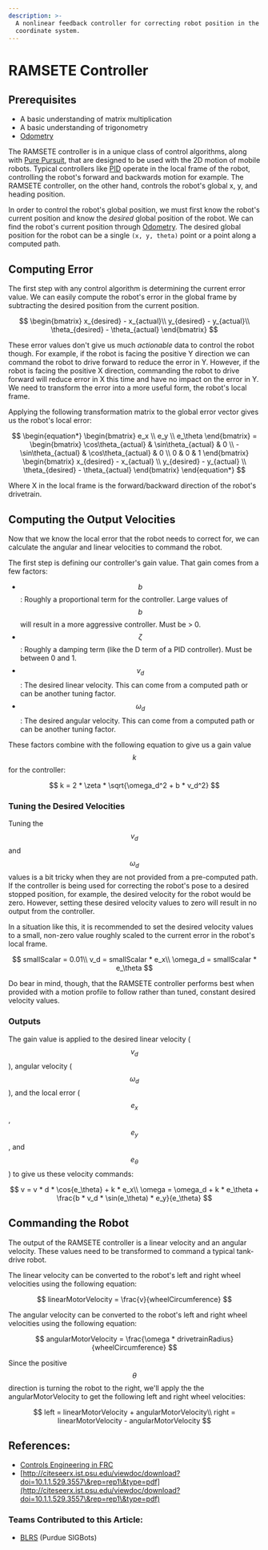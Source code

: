 ```yaml
---
description: >-
  A nonlinear feedback controller for correcting robot position in the global
  coordinate system.
---
```


# RAMSETE Controller

## Prerequisites

* A basic understanding of matrix multiplication
* A basic understanding of trigonometry
* [Odometry](../odometry.md)

The RAMSETE controller is in a unique class of control algorithms, along with [Pure Pursuit](basic-pure-pursuit.md), that are designed to be used with the 2D motion of mobile robots. Typical controllers like [PID](pid-controller.md) operate in the local frame of the robot, controlling the robot's forward and backwards motion for example. The RAMSETE controller, on the other hand, controls the robot's global x, y, and heading position.

In order to control the robot's global position, we must first know the robot's current position and know the _desired_ global position of the robot. We can find the robot's current position through [Odometry](../odometry.md). The desired global position for the robot can be a single `(x, y, theta)` point or a point along a computed path.

## Computing Error

The first step with any control algorithm is determining the current error value. We can easily compute the robot's error in the global frame by subtracting the desired position from the current position.

$$
\begin{bmatrix} x_{desired} - x_{actual}\\ y_{desired} - y_{actual}\\ \theta_{desired} - \theta_{actual} \end{bmatrix}
$$

These error values don't give us much _actionable_ data to control the robot though. For example, if the robot is facing the positive Y direction we can command the robot to drive forward to reduce the error in Y. However, if the robot is facing the positive X direction, commanding the robot to drive forward will reduce error in X this time and have no impact on the error in Y. We need to transform the error into a more useful form, the robot's local frame.

Applying the following transformation matrix to the global error vector gives us the robot's local error:

$$
\begin{equation*} \begin{bmatrix} e_x \\ e_y \\ e_\theta \end{bmatrix} = \begin{bmatrix} \cos\theta_{actual} & \sin\theta_{actual} & 0 \\ -\sin\theta_{actual} & \cos\theta_{actual} & 0 \\ 0 & 0 & 1 \end{bmatrix} \begin{bmatrix} x_{desired} - x_{actual} \\ y_{desired} - y_{actual} \\ \theta_{desired} - \theta_{actual} \end{bmatrix} \end{equation*}
$$

Where X in the local frame is the forward/backward direction of the robot's drivetrain.

## Computing the Output Velocities

Now that we know the local error that the robot needs to correct for, we can calculate the angular and linear velocities to command the robot.

The first step is defining our controller's gain value. That gain comes from a few factors:

* $$b$$: Roughly a proportional term for the controller. Large values of $$b$$ will result in a more aggressive controller. Must be > 0.
* $$\zeta$$: Roughly a damping term (like the D term of a PID controller). Must be between 0 and 1.
* $$v_d$$: The desired linear velocity. This can come from a computed path or can be another tuning factor.
* $$\omega_d$$: The desired angular velocity. This can come from a computed path or can be another tuning factor.

These factors combine with the following equation to give us a gain value $$k$$ for the controller:

$$
k = 2 * \zeta * \sqrt{\omega_d^2 + b * v_d^2}
$$

### Tuning the Desired Velocities

Tuning the $$v_d$$ and $$\omega_d$$ values is a bit tricky when they are not provided from a pre-computed path. If the controller is being used for correcting the robot's pose to a desired stopped position, for example, the desired velocity for the robot would be zero. However, setting these desired velocity values to zero will result in no output from the controller.

In a situation like this, it is recommended to set the desired velocity values to a small, non-zero value roughly scaled to the current error in the robot's local frame.

$$
smallScalar = 0.01\\ v_d = smallScalar * e_x\\ \omega_d = smallScalar * e_\theta
$$

Do bear in mind, though, that the RAMSETE controller performs best when provided with a motion profile to follow rather than tuned, constant desired velocity values.

### Outputs

The gain value is applied to the desired linear velocity ($$v_d$$), angular velocity ($$\omega_d$$), and the local error ($$e_x$$, $$e_y$$, and $$e_\theta$$) to give us these velocity commands:

$$
v = v * d * \cos{e_\theta} + k * e_x\\ \omega = \omega_d + k * e_\theta + \frac{b * v_d * \sin(e_\theta) * e_y}{e_\theta}
$$

## Commanding the Robot

The output of the RAMSETE controller is a linear velocity and an angular velocity. These values need to be transformed to command a typical tank-drive robot.

The linear velocity can be converted to the robot's left and right wheel velocities using the following equation:

$$
linearMotorVelocity = \frac{v}{wheelCircumference}
$$

The angular velocity can be converted to the robot's left and right wheel velocities using the following equation:

$$
angularMotorVelocity = \frac{\omega * drivetrainRadius}{wheelCircumference}
$$

Since the positive $$\theta$$ direction is turning the robot to the right, we'll apply the the angularMotorVelocity to get the following left and right wheel velocities:

$$
left = linearMotorVelocity + angularMotorVelocity\\ right = linearMotorVelocity - angularMotorVelocity
$$

## References:

* [Controls Engineering in FRC](https://file.tavsys.net/control/controls-engineering-in-frc.pdf)
* [http://citeseerx.ist.psu.edu/viewdoc/download?doi=10.1.1.529.3557\&rep=rep1\&type=pdf](http://citeseerx.ist.psu.edu/viewdoc/download?doi=10.1.1.529.3557\&rep=rep1\&type=pdf)

### Teams Contributed to this Article:

* [BLRS](https://purduesigbots.com) (Purdue SIGBots)
